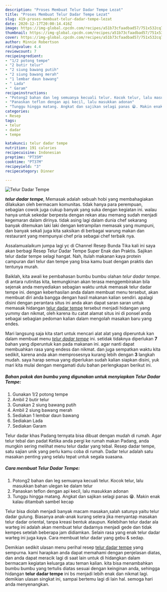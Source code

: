 ```yaml
---
description: "Proses Membuat Telur Dadar Tempe Lezat"
title: "Proses Membuat Telur Dadar Tempe Lezat"
slug: 419-proses-membuat-telur-dadar-tempe-lezat
date: 2020-12-17T20:00:14.416Z
image: https://img-global.cpcdn.com/recipes/a51b73cfaadbad57/751x532cq70/telur-dadar-tempe-foto-resep-utama.jpg
thumbnail: https://img-global.cpcdn.com/recipes/a51b73cfaadbad57/751x532cq70/telur-dadar-tempe-foto-resep-utama.jpg
cover: https://img-global.cpcdn.com/recipes/a51b73cfaadbad57/751x532cq70/telur-dadar-tempe-foto-resep-utama.jpg
author: Minnie Robertson
ratingvalue: 4.4
reviewcount: 7
recipeingredient:
- "1/2 potong tempe"
- "2 butir telur"
- "2 siung bawang putih"
- "2 siung bawang merah"
- "1 lembar daun bawang"
- " Lada"
- " Garam"
recipeinstructions:
- "Potong2 bahan dan leg semuanya kecuali telur. Kocok telur, lalu masukkan bahan ulegan ke dalam telur"
- "Panaskan teflon dengan api kecil, lalu masukkan adonan"
- "Tunggu hingga matang. Angkat dan sajikan selagi panas 😁. Makin enak kalau ditambah sambel kecap"
categories:
- Resep
tags:
- telur
- dadar
- tempe

katakunci: telur dadar tempe 
nutrition: 191 calories
recipecuisine: Indonesian
preptime: "PT35M"
cooktime: "PT37M"
recipeyield: "3"
recipecategory: Dinner

---
```



![Telur Dadar Tempe](https://img-global.cpcdn.com/recipes/a51b73cfaadbad57/751x532cq70/telur-dadar-tempe-foto-resep-utama.jpg)

<b><i>telur dadar tempe</i></b>, Memasak adalah sebuah hobi yang membahagiakan dilakukan oleh bermacam komunitas. tidak hanya para perempuan, sebagian cowok juga cukup banyak yang suka dengan kegiatan ini. walau hanya untuk sekedar berpesta dengan rekan atau memang sudah menjadi kegemaran dalam dirinya. tidak asing lagi dalam dunia chef sekarang banyak ditemukan laki laki dengan ketrampilan memasak yang mumpuni, dan banyak sekali juga kita saksikan di berbagai warung makan dan restaurant yang mempunyai chef pria sebagai chef terbaik nya.

Assalamualaikum jumpa lagi yc di Channel Resep Bunda Tika kali ini saya akan berbagi Resep Telur Dadar Tempe Super Enak dan Praktis. Sajikan telur dadar tempe selagi hangat. Nah, itulah makanan kaya protein campuran dari telur dan tempe yang bisa kamu buat dengan praktis dan tentunya murah.

Baiklah, kita awali ke pembahasan bumbu bumbu olahan <i>telur dadar tempe</i>. di antara rutinitas kita, kemungkinan akan terasa menggembirakan bila sejenak anda menyediakan sebagian waktu untuk memasak telur dadar tempe ini. dengan keberhasilan anda dalam membuat menu tersebut, akan membuat diri anda bangga dengan hasil makanan kalian sendiri. apalagi disini dengan perantara situs ini anda akan dapat saran saran untuk memasak hidangan <u>telur dadar tempe</u> tersebut menjadi hidangan yang yummy dan nikmat, oleh karena itu catat alamat situs ini di ponsel anda sebagai sebagian pedoman kalian dalam mengolah masakan baru yang endes.


Mari langsung saja kita start untuk mencari alat alat yang diperuntuk kan dalam membuat menu <u><i>telur dadar tempe</i></u> ini. setidak tidaknya diperlukan <b>7</b> bahan yang diperuntuk kan pada makanan ini. agar nanti dapat membuahkan rasa yang endess dan nikmat. dan juga sempatkan waktu kita sedikit, karena anda akan memprosesnya kurang lebih dengan <b>3</b> langkah mudah. saya harap semua yang diperlukan sudah kalian siapkan disini, yuk mari kita mulai dengan mengamati dulu bahan perlengkapan berikut ini.

<!--inarticleads1-->

##### Bahan pokok dan bumbu yang digunakan untuk menyiapkan Telur Dadar Tempe:

1. Gunakan 1/2 potong tempe
1. Ambil 2 butir telur
1. Gunakan 2 siung bawang putih
1. Ambil 2 siung bawang merah
1. Sediakan 1 lembar daun bawang
1. Sediakan  Lada
1. Sediakan  Garam


Telur dadar khas Padang ternyata bisa dibuat dengan mudah di rumah. Agar telur tebal dan padat Ketika anda pergi ke rumah makan Padang, anda mungkin sering melihat menu telur dadar yang tebal. Resep dadar tempe, satu sajian unik yang perlu kamu coba di rumah. Dadar telur adalah satu masakan penting yang selalu tepat untuk segala suasana. 

<!--inarticleads2-->

##### Cara membuat Telur Dadar Tempe:

1. Potong2 bahan dan leg semuanya kecuali telur. Kocok telur, lalu masukkan bahan ulegan ke dalam telur
1. Panaskan teflon dengan api kecil, lalu masukkan adonan
1. Tunggu hingga matang. Angkat dan sajikan selagi panas 😁. Makin enak kalau ditambah sambel kecap


Telur bisa diolah menjadi banyak macam masakan,salah satunya yaitu telur dadar gulung. Biasanya anak-anak kurang selera jika menyantap masakan telur dadar oriental, tanpa kreasi bentuk ataupun. Kelebihan telur dadar ala warteg ini adalah akan membuat telur dadarnya menjadi gede dan tidak kempes setelah beberapa jam didiamkan. Selain rasa yang enak telur dadar warteg ini juga kaya. Cara membuat telur dadar yang gebu &amp; sedap. 

Demikian sedikit ulasan menu perihal resep <u>telur dadar tempe</u> yang sempurna. kami harapkan anda dapat memahami dengan penjelasan diatas, dan anda dapat meracik lagi di saat lain untuk di hidangkan dalam bermacam kegiatan keluarga atau teman kalian. kita bisa menambahkan bumbu bumbu yang tertulis diatas sesuai dengan keinginan anda, sehingga hidangan <b>telur dadar tempe</b> ini bs menjadi lebih enak dan nikmat lagi. demikian ulasan singkat ini, sampai bertemu lagi di lain hal. semoga hari anda menyenangkan.
